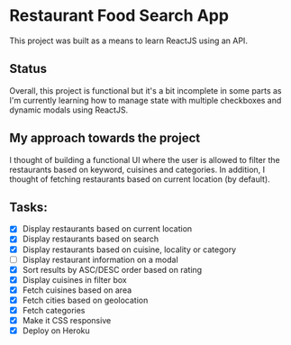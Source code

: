 # Restaurant Food Search App
This project was built as a means to learn ReactJS using an API.

## Status
Overall, this project is functional but it's a bit incomplete in some parts as I'm currently learning how to manage state with multiple checkboxes and dynamic modals using ReactJS.

## My approach towards the project
I thought of building a functional UI where the user is allowed to filter the restaurants based on keyword, cuisines and categories. In addition, I thought of fetching restaurants based on current location (by default).

## Tasks:
- [x] Display restaurants based on current location
- [x] Display restaurants based on search
- [x] Display restaurants based on cuisine, locality or category
- [ ] Display restaurant information on a modal
- [x] Sort results by ASC/DESC order based on rating
- [x] Display cuisines in filter box
- [x] Fetch cuisines based on area
- [x] Fetch cities based on geolocation
- [x] Fetch categories
- [x] Make it CSS responsive
- [x] Deploy on Heroku